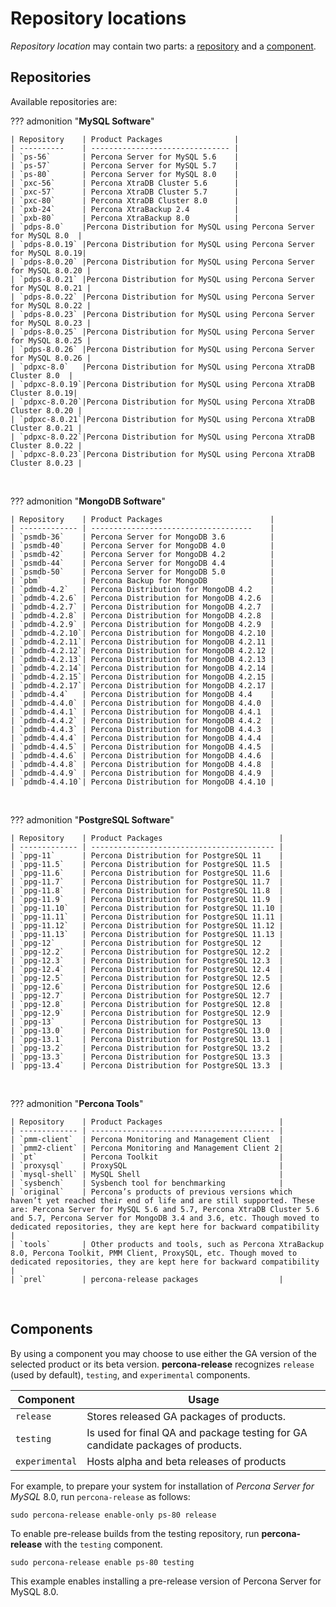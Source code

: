 # Repository locations

*Repository location* may contain two parts: a [repository](#repositories) and a [component](#components).

## Repositories

Available repositories are:

??? admonition "**MySQL Software**"

     
    | Repository    | Product Packages                |
    | ----------    | ------------------------------- |
    | `ps-56`       | Percona Server for MySQL 5.6    |
    | `ps-57`       | Percona Server for MySQL 5.7    |
    | `ps-80`       | Percona Server for MySQL 8.0    |
    | `pxc-56`      | Percona XtraDB Cluster 5.6      |
    | `pxc-57`      | Percona XtraDB Cluster 5.7      |
    | `pxc-80`      | Percona XtraDB Cluster 8.0      |
    | `pxb-24`      | Percona XtraBackup 2.4          |
    | `pxb-80`      | Percona XtraBackup 8.0          |
    | `pdps-8.0`    |Percona Distribution for MySQL using Percona Server for MySQL 8.0  |
    | `pdps-8.0.19` |Percona Distribution for MySQL using Percona Server for MySQL 8.0.19|
    | `pdps-8.0.20` |Percona Distribution for MySQL using Percona Server for MySQL 8.0.20 |
    | `pdps-8.0.21` |Percona Distribution for MySQL using Percona Server for MySQL 8.0.21 |
    | `pdps-8.0.22` |Percona Distribution for MySQL using Percona Server for MySQL 8.0.22 |
    | `pdps-8.0.23` |Percona Distribution for MySQL using Percona Server for MySQL 8.0.23 |
    | `pdps-8.0.25` |Percona Distribution for MySQL using Percona Server for MySQL 8.0.25 |
    | `pdps-8.0.26` |Percona Distribution for MySQL using Percona Server for MySQL 8.0.26 |
    | `pdpxc-8.0`   |Percona Distribution for MySQL using Percona XtraDB Cluster 8.0  |
    | `pdpxc-8.0.19`|Percona Distribution for MySQL using Percona XtraDB Cluster 8.0.19|
    | `pdpxc-8.0.20`|Percona Distribution for MySQL using Percona XtraDB Cluster 8.0.20 |
    | `pdpxc-8.0.21`|Percona Distribution for MySQL using Percona XtraDB Cluster 8.0.21 |
    | `pdpxc-8.0.22`|Percona Distribution for MySQL using Percona XtraDB Cluster 8.0.22 |
    | `pdpxc-8.0.23`|Percona Distribution for MySQL using Percona XtraDB Cluster 8.0.23 |
  
&nbsp;  

??? admonition "**MongoDB Software**"

    | Repository    | Product Packages                        |
    | ------------- | ------------------------------------    |
    | `psmdb-36`    | Percona Server for MongoDB 3.6          |
    | `psmdb-40`    | Percona Server for MongoDB 4.0          |
    | `psmdb-42`    | Percona Server for MongoDB 4.2          |
    | `psmdb-44`    | Percona Server for MongoDB 4.4          |
    | `psmdb-50`    | Percona Server for MongoDB 5.0          |
    | `pbm`         | Percona Backup for MongoDB              |
    | `pdmdb-4.2`   | Percona Distribution for MongoDB 4.2    |
    | `pdmdb-4.2.6` | Percona Distribution for MongoDB 4.2.6  |
    | `pdmdb-4.2.7` | Percona Distribution for MongoDB 4.2.7  |
    | `pdmdb-4.2.8` | Percona Distribution for MongoDB 4.2.8  |
    | `pdmdb-4.2.9` | Percona Distribution for MongoDB 4.2.9  |
    | `pdmdb-4.2.10`| Percona Distribution for MongoDB 4.2.10 |
    | `pdmdb-4.2.11`| Percona Distribution for MongoDB 4.2.11 |
    | `pdmdb-4.2.12`| Percona Distribution for MongoDB 4.2.12 |
    | `pdmdb-4.2.13`| Percona Distribution for MongoDB 4.2.13 |
    | `pdmdb-4.2.14`| Percona Distribution for MongoDB 4.2.14 |
    | `pdmdb-4.2.15`| Percona Distribution for MongoDB 4.2.15 |
    | `pdmdb-4.2.17`| Percona Distribution for MongoDB 4.2.17 |
    | `pdmdb-4.4`   | Percona Distribution for MongoDB 4.4    |
    | `pdmdb-4.4.0` | Percona Distribution for MongoDB 4.4.0  |
    | `pdmdb-4.4.1` | Percona Distribution for MongoDB 4.4.1  |
    | `pdmdb-4.4.2` | Percona Distribution for MongoDB 4.4.2  |
    | `pdmdb-4.4.3` | Percona Distribution for MongoDB 4.4.3  |
    | `pdmdb-4.4.4` | Percona Distribution for MongoDB 4.4.4  |
    | `pdmdb-4.4.5` | Percona Distribution for MongoDB 4.4.5  |
    | `pdmdb-4.4.6` | Percona Distribution for MongoDB 4.4.6  |
    | `pdmdb-4.4.8` | Percona Distribution for MongoDB 4.4.8  |
    | `pdmdb-4.4.9` | Percona Distribution for MongoDB 4.4.9  |
    | `pdmdb-4.4.10`| Percona Distribution for MongoDB 4.4.10 |
    


&nbsp;  

??? admonition "**PostgreSQL Software**"

    | Repository    | Product Packages                          |
    | ------------- | ----------------------------------------- |
    | `ppg-11`      | Percona Distribution for PostgreSQL 11    |
    | `ppg-11.5`    | Percona Distribution for PostgreSQL 11.5  |
    | `ppg-11.6`    | Percona Distribution for PostgreSQL 11.6  |
    | `ppg-11.7`    | Percona Distribution for PostgreSQL 11.7  |
    | `ppg-11.8`    | Percona Distribution for PostgreSQL 11.8  |
    | `ppg-11.9`    | Percona Distribution for PostgreSQL 11.9  |
    | `ppg-11.10`   | Percona Distribution for PostgreSQL 11.10 |
    | `ppg-11.11`   | Percona Distribution for PostgreSQL 11.11 |
    | `ppg-11.12`   | Percona Distribution for PostgreSQL 11.12 |
    | `ppg-11.13`   | Percona Distribution for PostgreSQL 11.13 |
    | `ppg-12`      | Percona Distribution for PostgreSQL 12    |
    | `ppg-12.2`    | Percona Distribution for PostgreSQL 12.2  |
    | `ppg-12.3`    | Percona Distribution for PostgreSQL 12.3  |
    | `ppg-12.4`    | Percona Distribution for PostgreSQL 12.4  |
    | `ppg-12.5`    | Percona Distribution for PostgreSQL 12.5  |
    | `ppg-12.6`    | Percona Distribution for PostgreSQL 12.6  |
    | `ppg-12.7`    | Percona Distribution for PostgreSQL 12.7  |
    | `ppg-12.8`    | Percona Distribution for PostgreSQL 12.8  |
    | `ppg-12.9`    | Percona Distribution for PostgreSQL 12.9  |
    | `ppg-13`      | Percona Distribution for PostgreSQL 13    |
    | `ppg-13.0`    | Percona Distribution for PostgreSQL 13.0  |
    | `ppg-13.1`    | Percona Distribution for PostgreSQL 13.1  |
    | `ppg-13.2`    | Percona Distribution for PostgreSQL 13.2  |
    | `ppg-13.3`    | Percona Distribution for PostgreSQL 13.3  |
    | `ppg-13.4`    | Percona Distribution for PostgreSQL 13.3  |

&nbsp;  

??? admonition "**Percona Tools**"

    | Repository    | Product Packages                          |
    | ------------- | ----------------------------------------- |
    | `pmm-client`  | Percona Monitoring and Management Client  |
    | `pmm2-client` | Percona Monitoring and Management Client 2|
    | `pt`          | Percona Toolkit                           |
    | `proxysql`    | ProxySQL                                  |
    | `mysql-shell` | MySQL Shell                               |
    | `sysbench`    | Sysbench tool for benchmarking            |
    | `original`    | Percona’s products of previous versions which haven’t yet reached their end of life and are still supported. These are: Percona Server for MySQL 5.6 and 5.7, Percona XtraDB Cluster 5.6 and 5.7, Percona Server for MongoDB 3.4 and 3.6, etc. Though moved to dedicated repositories, they are kept here for backward compatibility |
    | `tools`       | Other products and tools, such as Percona XtraBackup 8.0, Percona Toolkit, PMM Client, ProxySQL, etc. Though moved to dedicated repositories, they are kept here for backward compatibility |
    | `prel`        | percona-release packages                  |

&nbsp;    

## Components

By using a component you may choose to use either the GA version of the selected
product or its beta version. **percona-release** recognizes `release` (used by
default), `testing`, and `experimental` components.

| Component     | Usage                                     |
| ------------- | ----------------------------------------- |
| `release`     | Stores released GA packages of products.  |
| `testing`     | Is used for final QA and package testing for GA candidate packages of products. |
| `experimental`| Hosts alpha and beta releases of products |

For example, to prepare your system for installation of *Percona Server for MySQL*
8.0, run `percona-release` as follows:

```
sudo percona-release enable-only ps-80 release
```

To enable pre-release builds from the testing repository, run **percona-release**
with the `testing` component.

```
sudo percona-release enable ps-80 testing
```

This example enables installing a pre-release version of Percona Server for MySQL 8.0.

